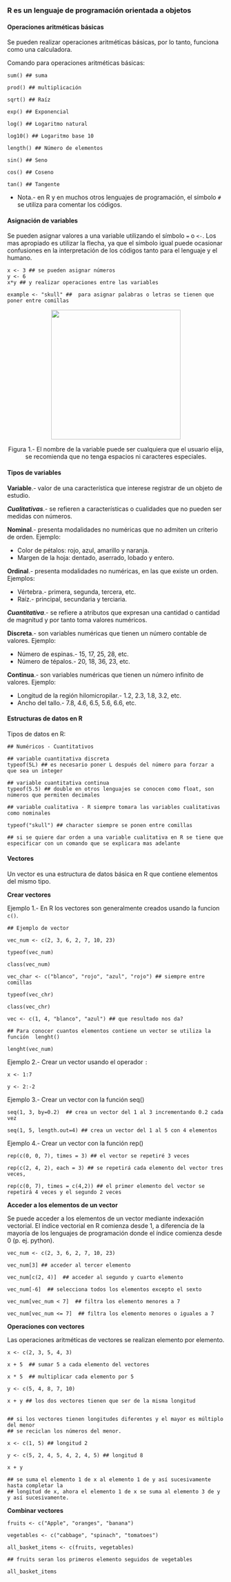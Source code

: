 
### R es un lenguaje de programación orientada a objetos

#### Operaciones aritméticas básicas
Se pueden realizar operaciones aritméticas básicas, por lo tanto, funciona como una calculadora.

Comando para operaciones aritméticas básicas:
```
sum() ## suma

prod() ## multiplicación

sqrt() ## Raíz

exp() ## Exponencial

log() ## Logaritmo natural

log10() ## Logaritmo base 10

length() ## Número de elementos

sin() ## Seno

cos() ## Coseno

tan() ## Tangente
```
* Nota.- en R y en muchos otros lenguajes de programación, el símbolo `#` se utiliza para comentar los códigos.

#### Asignación de variables
Se pueden asignar valores a una variable utilizando el símbolo `=` o `<-`. Los mas apropiado es utilizar la flecha, ya que el símbolo igual puede ocasionar confusiones en la interpretación de los códigos tanto para el lenguaje y el humano.    

```
x <- 3 ## se pueden asignar números
y <- 6
x*y ## y realizar operaciones entre las variables

example <- "skull" ##  para asignar palabras o letras se tienen que poner entre comillas
```

<p align="center">
<img src= "R_as_var.png" width="300">
</p>
<p align="center">
Figura 1.- El nombre de la variable puede ser cualquiera que el usuario elija, se recomienda que no tenga espacios ni caracteres especiales.
</p>

#### Tipos de variables


**Variable**.- valor de una característica que interese registrar de un objeto de estudio.

***Cualitativas***.- se refieren a características o cualidades que no pueden ser medidas con números.

**Nominal**.-  presenta modalidades no numéricas que no admiten un criterio de orden. Ejemplo:
  - Color de pétalos: rojo, azul, amarillo y naranja.
  - Margen de la hoja: dentado, aserrado, lobado y entero.


**Ordinal**.- presenta modalidades no numéricas, en las que existe un orden. Ejemplos:
  - Vértebra.- primera, segunda, tercera, etc.
  - Raíz.- principal, secundaria y terciaria.

***Cuantitativa***.- se refiere a atributos que expresan una cantidad o cantidad de magnitud y por tanto toma valores numéricos.

**Discreta**.- son variables numéricas que tienen un número contable de valores. Ejemplo:
  - Número de espinas.- 15, 17, 25, 28, etc.
  - Número de tépalos.- 20, 18, 36, 23, etc.

**Continua**.- son variables numéricas que tienen un número infinito de valores. Ejemplo:
 - Longitud de la región hilomicropilar.- 1.2, 2.3, 1.8, 3.2, etc.
 - Ancho del tallo.- 7.8, 4.6, 6.5, 5.6, 6.6, etc.


#### Estructuras de datos en R

Tipos de datos en R:
```
## Numéricos - Cuantitativos

## variable cuantitativa discreta
typeof(5L) ## es necesario poner L después del número para forzar a que sea un integer

## variable cuantitativa continua
typeof(5.5) ## double en otros lenguajes se conocen como float, son números que permiten decimales

## variable cualitativa - R siempre tomara las variables cualitativas como nominales

typeof("skull") ## character siempre se ponen entre comillas

## si se quiere dar orden a una variable cualitativa en R se tiene que especificar con un comando que se explicara mas adelante

```

#### Vectores

Un vector es una estructura de datos básica en R que contiene elementos del mismo tipo.


**Crear vectores**

Ejemplo 1.- En R los vectores son generalmente creados usando la funcion `c()`.
```
## Ejemplo de vector

vec_num <- c(2, 3, 6, 2, 7, 10, 23)

typeof(vec_num)

class(vec_num)

vec_char <- c("blanco", "rojo", "azul", "rojo") ## siempre entre comillas

typeof(vec_chr)

class(vec_chr)

vec <- c(1, 4, "blanco", "azul") ## que resultado nos da?

## Para conocer cuantos elementos contiene un vector se utiliza la función  lenght()

lenght(vec_num)
```

Ejemplo 2.- Crear un vector usando el operador `:`
```
x <- 1:7

y <- 2:-2
```

Ejemplo 3.- Crear un vector con la función seq()
```
seq(1, 3, by=0.2)  ## crea un vector del 1 al 3 incrementando 0.2 cada vez

seq(1, 5, length.out=4) ## crea un vector del 1 al 5 con 4 elementos
```

Ejemplo 4.- Crear un vector con la función rep()
```
rep(c(0, 0, 7), times = 3) ## el vector se repetiré 3 veces

rep(c(2, 4, 2), each = 3) ## se repetirá cada elemento del vector tres veces,  

rep(c(0, 7), times = c(4,2)) ## el primer elemento del vector se repetirá 4 veces y el segundo 2 veces
```


**Acceder a los elementos de un vector**


Se puede acceder a los elementos de un vector mediante indexación vectorial. El índice vectorial en R comienza desde 1, a diferencia de la mayoría de los lenguajes de programación donde el índice comienza desde 0 (p. ej. python).

```
vec_num <- c(2, 3, 6, 2, 7, 10, 23)

vec_num[3] ## acceder al tercer elemento

vec_num[c(2, 4)]  ## acceder al segundo y cuarto elemento

vec_num[-6]  ## selecciona todos los elementos excepto el sexto

vec_num[vec_num < 7]  ## filtra los elemento menores a 7

vec_num[vec_num <= 7]  ## filtra los elemento menores o iguales a 7
```
**Operaciones con vectores**

Las operaciones aritméticas de vectores se realizan elemento por elemento.

```
x <- c(2, 3, 5, 4, 3)

x + 5  ## sumar 5 a cada elemento del vectores

x * 5  ## multiplicar cada elemento por 5

y <- c(5, 4, 8, 7, 10)

x + y ## los dos vectores tienen que ser de la misma longitud


## si los vectores tienen longitudes diferentes y el mayor es múltiplo del menor
## se reciclan los números del menor.

x <- c(1, 5) ## longitud 2

y <- c(5, 2, 4, 5, 4, 2, 4, 5) ## longitud 8

x + y

## se suma el elemento 1 de x al elemento 1 de y así sucesivamente hasta completar la
## longitud de x, ahora el elemento 1 de x se suma al elemento 3 de y y así sucesivamente.
```

**Combinar vectores**

```
fruits <- c("Apple", "oranges", "banana")

vegetables <- c("cabbage", "spinach", "tomatoes")

all_basket_items <- c(fruits, vegetables)

## fruits seran los primeros elemento seguidos de vegetables

all_basket_items
```
